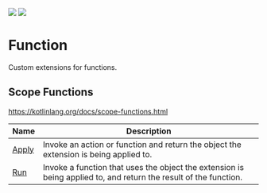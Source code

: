 ![](https://img.shields.io/github/license/Woody230/CSharpExtensions)
[![](https://img.shields.io/nuget/v/Woody230.Function)](https://www.nuget.org/packages/Woody230.Function)

# Function

Custom extensions for functions.

## Scope Functions
https://kotlinlang.org/docs/scope-functions.html

| Name | Description | 
| --- | --- |
| [Apply](https://kotlinlang.org/docs/scope-functions.html#function-selection) | Invoke an action or function and return the object the extension is being applied to. |
| [Run](https://kotlinlang.org/docs/scope-functions.html#function-selection) | Invoke a function that uses the object the extension is being applied to, and return the result of the function. | 